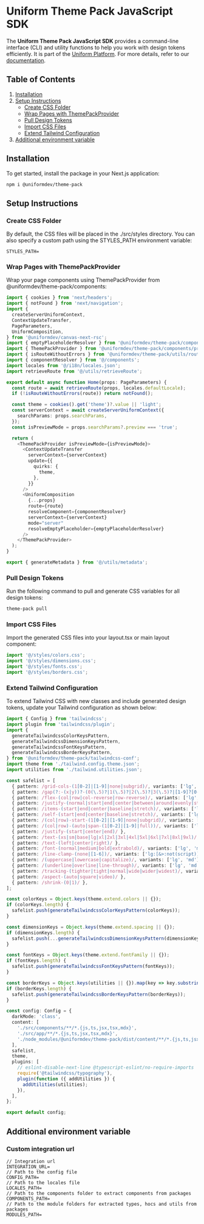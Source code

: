 # Uniform Theme Pack JavaScript SDK

The **Uniform Theme Pack JavaScript SDK** provides a command-line interface (CLI) and utility functions to help you work with design tokens efficiently. It is part of the [Uniform Platform](https://uniform.app). For more details, refer to our [documentation](https://docs.uniform.app).

## Table of Contents

1. [Installation](#installation)
2. [Setup Instructions](#setup-instructions)
   - [Create CSS Folder](#create-css-folder)
   - [Wrap Pages with ThemePackProvider](#wrap-pages-with-themepackprovider)
   - [Pull Design Tokens](#pull-design-tokens)
   - [Import CSS Files](#import-css-files)
   - [Extend Tailwind Configuration](#extend-tailwind-configuration)
3. [Additional environment variable](#additional-environment-variable)

## Installation

To get started, install the package in your Next.js application:

```bash
npm i @uniformdev/theme-pack
```

## Setup Instructions

### Create CSS Folder

By default, the CSS files will be placed in the ./src/styles directory. You can also specify a custom path using the STYLES_PATH environment variable:

```dotenv
STYLES_PATH=
```

### Wrap Pages with ThemePackProvider

Wrap your page components using ThemePackProvider from @uniformdev/theme-pack/components:

```typescript jsx
import { cookies } from 'next/headers';
import { notFound } from 'next/navigation';
import {
  createServerUniformContext,
  ContextUpdateTransfer,
  PageParameters,
  UniformComposition,
} from '@uniformdev/canvas-next-rsc';
import { emptyPlaceholderResolver } from '@uniformdev/theme-pack/components/canvas/emptyPlaceholders';
import { ThemePackProvider } from '@uniformdev/theme-pack/components/providers/server';
import { isRouteWithoutErrors } from '@uniformdev/theme-pack/utils/routing';
import { componentResolver } from '@/components';
import locales from '@/i18n/locales.json';
import retrieveRoute from '@/utils/retrieveRoute';

export default async function Home(props: PageParameters) {
  const route = await retrieveRoute(props, locales.defaultLocale);
  if (!isRouteWithoutErrors(route)) return notFound();

  const theme = cookies().get('theme')?.value || 'light';
  const serverContext = await createServerUniformContext({
    searchParams: props.searchParams,
  });
  const isPreviewMode = props.searchParams?.preview === 'true';

  return (
    <ThemePackProvider isPreviewMode={isPreviewMode}>
      <ContextUpdateTransfer
        serverContext={serverContext}
        update={{
          quirks: {
            theme,
          },
        }}
      />
      <UniformComposition
        {...props}
        route={route}
        resolveComponent={componentResolver}
        serverContext={serverContext}
        mode="server"
        resolveEmptyPlaceholder={emptyPlaceholderResolver}
      />
    </ThemePackProvider>
  );
}

export { generateMetadata } from '@/utils/metadata';

```

### Pull Design Tokens

Run the following command to pull and generate CSS variables for all design tokens:

```bash
theme-pack pull
```

### Import CSS Files

Import the generated CSS files into your layout.tsx or main layout component:

```jsx
import '@/styles/colors.css';
import '@/styles/dimensions.css';
import '@/styles/fonts.css';
import '@/styles/borders.css';
```

### Extend Tailwind Configuration

To extend Tailwind CSS with new classes and include generated design tokens, update your Tailwind configuration as shown below:

```typescript
import { Config } from 'tailwindcss';
import plugin from 'tailwindcss/plugin';
import {
  generateTailwindcssColorKeysPattern,
  generateTailwindcssDimensionKeysPattern,
  generateTailwindcssFontKeysPattern,
  generateTailwindcssBorderKeysPattern,
} from '@uniformdev/theme-pack/tailwindcss-conf';
import theme from './tailwind.config.theme.json';
import utilities from './tailwind.utilities.json';

const safelist = [
  { pattern: /grid-cols-(1[0-2]|[1-9]|none|subgrid)/, variants: ['lg', 'md'] },
  { pattern: /gap(?:-(x|y))?-(0(\.5)?|1(\.5)?|2(\.5)?|3(\.5)?|[1-9]?[0-9]|px)/, variants: ['lg', 'md'] },
  { pattern: /flex-(col|row|col-reverse|row-reverse)/, variants: ['lg', 'md'] },
  { pattern: /justify-(normal|start|end|center|between|around|evenly|stretch)/, variants: ['lg', 'md'] },
  { pattern: /items-(start|end|center|baseline|stretch)/, variants: ['lg', 'md'] },
  { pattern: /self-(start|end|center|baseline|stretch)/, variants: ['lg', 'md'] },
  { pattern: /(col|row)-start-(1[0-2]|[1-9]|none|subgrid)/, variants: ['lg', 'md'] },
  { pattern: /(col|row)-(auto|span-(1[0-2]|[1-9]|full))/, variants: ['lg', 'md'] },
  { pattern: /justify-(start|center|end)/ },
  { pattern: /text-(xs|sm|base|lg|xl|2xl|3xl|4xl|5xl|6xl|7xl|8xl|9xl)/, variants: ['lg', 'md'] },
  { pattern: /text-(left|center|right)/ },
  { pattern: /font-(normal|medium|bold|extrabold)/, variants: ['lg', 'md'] },
  { pattern: /line-clamp-(none|[1-6])/, variants: ['lg:[&>:not(script)]', 'md:[&>:not(script)]', '[&>:not(script)]'] },
  { pattern: /(uppercase|lowercase|capitalize)/, variants: ['lg', 'md'] },
  { pattern: /(underline|overline|line-through)/, variants: ['lg', 'md'] },
  { pattern: /tracking-(tighter|tight|normal|wide|wider|widest)/, variants: ['lg', 'md'] },
  { pattern: /aspect-(auto|square|video)/ },
  { pattern: /shrink-(0|1)/ },
];

const colorKeys = Object.keys(theme.extend.colors || {});
if (colorKeys.length) {
  safelist.push(generateTailwindcssColorKeysPattern(colorKeys));
}

const dimensionKeys = Object.keys(theme.extend.spacing || {});
if (dimensionKeys.length) {
  safelist.push(...generateTailwindcssDimensionKeysPattern(dimensionKeys));
}

const fontKeys = Object.keys(theme.extend.fontFamily || {});
if (fontKeys.length) {
  safelist.push(generateTailwindcssFontKeysPattern(fontKeys));
}

const borderKeys = Object.keys(utilities || {}).map(key => key.substring(1));
if (borderKeys.length) {
  safelist.push(generateTailwindcssBorderKeysPattern(borderKeys));
}

const config: Config = {
  darkMode: 'class',
  content: [
    './src/components/**/*.{js,ts,jsx,tsx,mdx}',
    './src/app/**/*.{js,ts,jsx,tsx,mdx}',
    './node_modules/@uniformdev/theme-pack/dist/content/**/*.{js,ts,jsx,tsx,mdx}',
  ],
  safelist,
  theme,
  plugins: [
    // eslint-disable-next-line @typescript-eslint/no-require-imports
    require('@tailwindcss/typography'),
    plugin(function ({ addUtilities }) {
      addUtilities(utilities);
    }),
  ],
};

export default config;

```

## Additional environment variable

###  Custom integration url
```dotenv
// Integration url
INTEGRATION_URL=
// Path to the config file
CONFIG_PATH=
// Path to the locales file
LOCALES_PATH=
// Path to the components folder to extract components from packages  
COMPONENTS_PATH=
// Path to the module folders for extracted types, hocs and utils from packages
MODULES_PATH=
```
